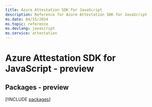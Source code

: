 ```yaml
---
title: Azure Attestation SDK for JavaScript
description: Reference for Azure Attestation SDK for JavaScript
ms.date: 04/15/2024
ms.topic: reference
ms.devlang: javascript
ms.service: attestation
---
```

# Azure Attestation SDK for JavaScript - preview
## Packages - preview
[!INCLUDE [packages](attestation-index.md)]